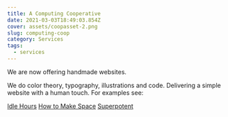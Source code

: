 ```yaml
---
title: A Computing Cooperative
date: 2021-03-03T18:49:03.854Z
cover: assets/coopasset-2.png
slug: computing-coop
category: Services
tags:
  - services
---
```

We are now offering handmade websites.

We do color theory, typography, illustrations and code. Delivering a simple website with a human touch. For examples see:

[Idle Hours](https://www.idlehours.co)
[How to Make Space](https://www.howtomake.space)
[Superpotent](https://www.superpotent.world)